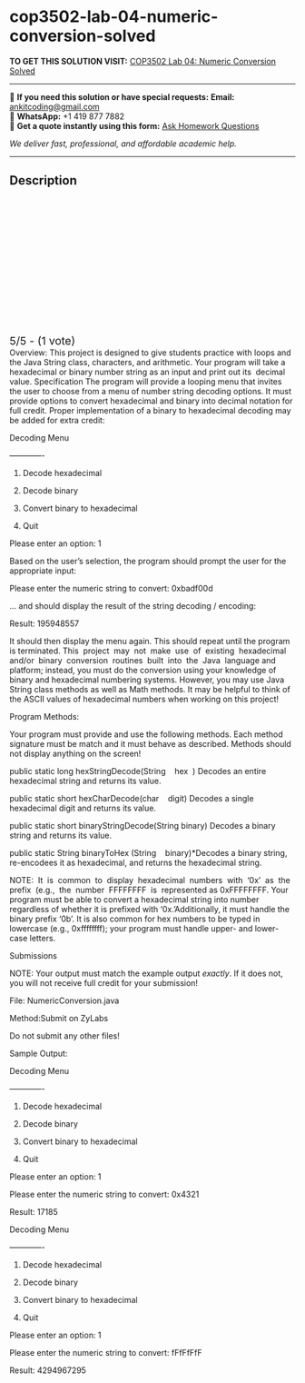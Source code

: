 # cop3502-lab-04-numeric-conversion-solved
**TO GET THIS SOLUTION VISIT:** [COP3502 Lab 04: Numeric Conversion Solved](https://www.ankitcodinghub.com/product/cop3502-lab-04-numeric-conversion-solved/)


---

📩 **If you need this solution or have special requests:** **Email:** ankitcoding@gmail.com  
📱 **WhatsApp:** +1 419 877 7882  
📄 **Get a quote instantly using this form:** [Ask Homework Questions](https://www.ankitcodinghub.com/services/ask-homework-questions/)

*We deliver fast, professional, and affordable academic help.*

---

<h2>Description</h2>



<div class="kk-star-ratings kksr-auto kksr-align-center kksr-valign-top" data-payload="{&quot;align&quot;:&quot;center&quot;,&quot;id&quot;:&quot;32708&quot;,&quot;slug&quot;:&quot;default&quot;,&quot;valign&quot;:&quot;top&quot;,&quot;ignore&quot;:&quot;&quot;,&quot;reference&quot;:&quot;auto&quot;,&quot;class&quot;:&quot;&quot;,&quot;count&quot;:&quot;1&quot;,&quot;legendonly&quot;:&quot;&quot;,&quot;readonly&quot;:&quot;&quot;,&quot;score&quot;:&quot;5&quot;,&quot;starsonly&quot;:&quot;&quot;,&quot;best&quot;:&quot;5&quot;,&quot;gap&quot;:&quot;4&quot;,&quot;greet&quot;:&quot;Rate this product&quot;,&quot;legend&quot;:&quot;5\/5 - (1 vote)&quot;,&quot;size&quot;:&quot;24&quot;,&quot;title&quot;:&quot;COP3502 Lab 04: Numeric Conversion Solved&quot;,&quot;width&quot;:&quot;138&quot;,&quot;_legend&quot;:&quot;{score}\/{best} - ({count} {votes})&quot;,&quot;font_factor&quot;:&quot;1.25&quot;}">

<div class="kksr-stars">

<div class="kksr-stars-inactive">
            <div class="kksr-star" data-star="1" style="padding-right: 4px">


<div class="kksr-icon" style="width: 24px; height: 24px;"></div>
        </div>
            <div class="kksr-star" data-star="2" style="padding-right: 4px">


<div class="kksr-icon" style="width: 24px; height: 24px;"></div>
        </div>
            <div class="kksr-star" data-star="3" style="padding-right: 4px">


<div class="kksr-icon" style="width: 24px; height: 24px;"></div>
        </div>
            <div class="kksr-star" data-star="4" style="padding-right: 4px">


<div class="kksr-icon" style="width: 24px; height: 24px;"></div>
        </div>
            <div class="kksr-star" data-star="5" style="padding-right: 4px">


<div class="kksr-icon" style="width: 24px; height: 24px;"></div>
        </div>
    </div>

<div class="kksr-stars-active" style="width: 138px;">
            <div class="kksr-star" style="padding-right: 4px">


<div class="kksr-icon" style="width: 24px; height: 24px;"></div>
        </div>
            <div class="kksr-star" style="padding-right: 4px">


<div class="kksr-icon" style="width: 24px; height: 24px;"></div>
        </div>
            <div class="kksr-star" style="padding-right: 4px">


<div class="kksr-icon" style="width: 24px; height: 24px;"></div>
        </div>
            <div class="kksr-star" style="padding-right: 4px">


<div class="kksr-icon" style="width: 24px; height: 24px;"></div>
        </div>
            <div class="kksr-star" style="padding-right: 4px">


<div class="kksr-icon" style="width: 24px; height: 24px;"></div>
        </div>
    </div>
</div>


<div class="kksr-legend" style="font-size: 19.2px;">
            5/5 - (1 vote)    </div>
    </div>
Overview: This project is designed to give students practice with loops and the Java String class, characters, and arithmetic. Your program will take a hexadecimal or binary number string as an input and print out its&nbsp; decimal value. Specification The program will provide a looping menu that invites the user to choose from a menu of number string decoding options. It must provide options to convert hexadecimal and binary into decimal notation for full credit. Proper implementation of a binary to hexadecimal decoding may be added for extra credit:

Decoding Menu

————-

1. Decode hexadecimal

2. Decode binary

3. Convert binary to hexadecimal

4. Quit

Please enter an option: 1

Based on the user’s selection, the program should prompt the user for the appropriate input:

Please enter the numeric string to convert: 0xbadf00d

… and should display the result of the string decoding / encoding:

Result: 195948557

It should then display the menu again. This should repeat until the program is terminated. This&nbsp; project&nbsp; may&nbsp; not&nbsp; make&nbsp; use&nbsp; of&nbsp; existing&nbsp; hexadecimal&nbsp; and/or&nbsp; binary&nbsp; conversion&nbsp; routines&nbsp; built&nbsp; into&nbsp; the&nbsp; Java&nbsp; language and platform; instead, you must do the conversion using your knowledge of binary and hexadecimal numbering systems. However, you may use Java String class methods as well as Math methods. It may be helpful to think of the ASCII values of hexadecimal numbers when working on this project!

Program Methods:

Your program must provide and use the following methods. Each method signature must be match and it must behave as described. Methods should not display anything on the screen!

public static long hexStringDecode(String&nbsp; &nbsp; hex&nbsp; ) Decodes an entire hexadecimal string and returns its value.

public static short hexCharDecode(char&nbsp; &nbsp; digit) Decodes a single hexadecimal digit and returns its value.

public static short binaryStringDecode(String binary) Decodes a binary string and returns its value.

public static String binaryToHex (String&nbsp; &nbsp; binary)*Decodes a binary string, re-encodees it as hexadecimal, and returns the hexadecimal string.

NOTE:&nbsp; It&nbsp; is&nbsp; common&nbsp; to&nbsp; display&nbsp; hexadecimal&nbsp; numbers&nbsp; with&nbsp; ‘0x’&nbsp; as&nbsp; the&nbsp; prefix&nbsp; (e.g.,&nbsp; the&nbsp; number&nbsp; FFFFFFFF&nbsp; is&nbsp; represented as 0xFFFFFFFF. Your program must be able to convert a hexadecimal string into number regardless of whether it is prefixed with ‘0x.’Additionally, it must handle the binary prefix ‘0b’. It is also common for hex numbers to be typed in lowercase (e.g., 0xffffffff); your program must handle upper- and lower-case letters.

Submissions

NOTE: Your output must match the example output *exactly*. If it does not, you will not receive full credit for your submission!

File: NumericConversion.java

Method:Submit on ZyLabs

Do not submit any other files!

Sample Output:

Decoding Menu

————-

1. Decode hexadecimal

2. Decode binary

3. Convert binary to hexadecimal

4. Quit

Please enter an option: 1

Please enter the numeric string to convert: 0x4321

Result: 17185

Decoding Menu

————-

1. Decode hexadecimal

2. Decode binary

3. Convert binary to hexadecimal

4. Quit

Please enter an option: 1

Please enter the numeric string to convert: fFfFfFfF

Result: 4294967295

<div class="yj6qo ajU"></div>
